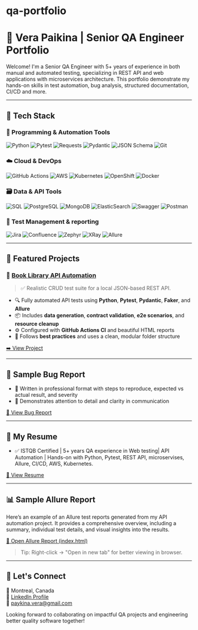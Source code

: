 # qa-portfolio
# 🎯 Vera Paikina | Senior QA Engineer Portfolio 

Welcome! I'm a Senior QA Engineer with 5+ years of experience in both manual and automated testing, specializing in REST API and web applications with microservices architecture.
This portfolio demonstrate my hands-on skills in test automation, bug analysis, structured documentation, CI/CD and more.

---

## 🚀 Tech Stack

### 🔹 Programming & Automation Tools
![Python](https://img.shields.io/badge/Python-3670A0?style=for-the-badge&logo=python&logoColor=ffdd54)
![Pytest](https://img.shields.io/badge/Pytest-3776AB?style=for-the-badge&logo=pytest&logoColor=white)
![Requests](https://img.shields.io/badge/Requests-005571?style=for-the-badge&logo=python&logoColor=white)
![Pydantic](https://img.shields.io/badge/Pydantic-158EB5?style=for-the-badge&logo=python&logoColor=white)
![JSON Schema](https://img.shields.io/badge/JSON--Schema-5E5C5C?style=for-the-badge&logo=json&logoColor=white)
![Git](https://img.shields.io/badge/Git-F05032?style=for-the-badge&logo=git&logoColor=white)

### ☁️ Cloud & DevOps
![GitHub Actions](https://img.shields.io/badge/GitHub--Actions-2088FF?style=for-the-badge&logo=githubactions&logoColor=white)
![AWS](https://img.shields.io/badge/AWS-232F3E?style=for-the-badge&logo=amazonaws&logoColor=white)
![Kubernetes](https://img.shields.io/badge/Kubernetes-326CE5?style=for-the-badge&logo=kubernetes&logoColor=white)
![OpenShift](https://img.shields.io/badge/OpenShift-E00B1C?style=for-the-badge&logo=redhatopenshift&logoColor=white)
![Docker](https://img.shields.io/badge/Docker-2496ED?style=for-the-badge&logo=docker&logoColor=white)


### 🗃️ Data & API Tools
![SQL](https://img.shields.io/badge/SQL-4479A1?style=for-the-badge&logo=sqlite&logoColor=white)
![PostgreSQL](https://img.shields.io/badge/PostgreSQL-336791?style=for-the-badge&logo=postgresql&logoColor=white)
![MongoDB](https://img.shields.io/badge/MongoDB-4EA94B?style=for-the-badge&logo=mongodb&logoColor=white)
![ElasticSearch](https://img.shields.io/badge/ElasticSearch-005571?style=for-the-badge&logo=elasticsearch&logoColor=white)
![Swagger](https://img.shields.io/badge/Swagger-85EA2D?style=for-the-badge&logo=swagger&logoColor=black)
![Postman](https://img.shields.io/badge/Postman-FF6C37?style=for-the-badge&logo=postman&logoColor=white)


### 📁 Test Management & reporting
![Jira](https://img.shields.io/badge/Jira-0052CC?style=for-the-badge&logo=jira&logoColor=white)
![Confluence](https://img.shields.io/badge/Confluence-172B4D?style=for-the-badge&logo=confluence&logoColor=white)
![Zephyr](https://img.shields.io/badge/Zephyr-233659?style=for-the-badge&logo=zephyr&logoColor=white)
![XRay](https://img.shields.io/badge/XRay-68BC71?style=for-the-badge&logo=data:image/svg+xml;base64,PHN2ZyB4bWxucz0iaHR0cDovL3d3dy53My5vcmcvMjAwMC9zdmciIHdpZHRoPSIxNiIgaGVpZ2h0PSIxNiI+PHJlY3Qgd2lkdGg9IjE2IiBoZWlnaHQ9IjE2IiBmaWxsPSIjNjhCQzcxIi8+PC9zdmc+)
![Allure](https://img.shields.io/badge/Allure-333333?style=for-the-badge&logo=allure&logoColor=white)

---

## 📌 Featured Projects

### 🔹 [Book Library API Automation](https://github.com/vpaikina/book-library-api-tests)

> ✅ Realistic CRUD test suite for a local JSON-based REST API.

- 🔍 Fully automated API tests using **Python**, **Pytest**, **Pydantic**, **Faker**, and **Allure**
- 📦 Includes **data generation**, **contract validation**, **e2e scenarios**, and **resource cleanup**
- ⚙️ Configured with **GitHub Actions CI** and beautiful HTML reports
- 📘 Follows **best practices** and uses a clean, modular folder structure

[➡️ View Project](https://github.com/vpaikina/book-library-api-tests)

---

## 🧪 Sample Bug Report

- 📝 Written in professional format with steps to reproduce, expected vs actual result, and severity
- 🎯 Demonstrates attention to detail and clarity in communication

[📂 View Bug Report](./bug-report.txt)

---

## 🧾 My Resume 

- ✅ ISTQB Certified | 5+ years QA experience in Web testing| API Automation | Hands-on with Python, Pytest, REST API, microservises, Allure, CI/CD, AWS, Kubernetes.

[📄 View Resume](https://github.com/vpaikina/qa-portfolio/blob/main/resume.md)

---

## 📊 Sample Allure Report

Here’s an example of an Allure test reports generated from my API automation project. It provides a comprehensive overview, including a summary, individual test details, and visual insights into the results.

[📁 Open Allure Report (index.html)](./allure-report-example/index.html)

> Tip: Right-click → "Open in new tab" for better viewing in browser.

---


## 🤝 Let's Connect

📍 Montreal, Canada  
🔗 [LinkedIn Profile](https://www.linkedin.com/in/vera-paykina-qa/)  
📧 paykina.vera@gmail.com

Looking forward to collaborating on impactful QA projects and engineering better quality software together!

